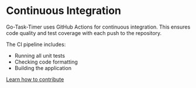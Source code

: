 # Continuous Integration

Go-Task-Timer uses GitHub Actions for continuous integration. This ensures code quality and test coverage with each push to the repository.

The CI pipeline includes:
- Running all unit tests
- Checking code formatting
- Building the application

[Learn how to contribute](contributing.md)